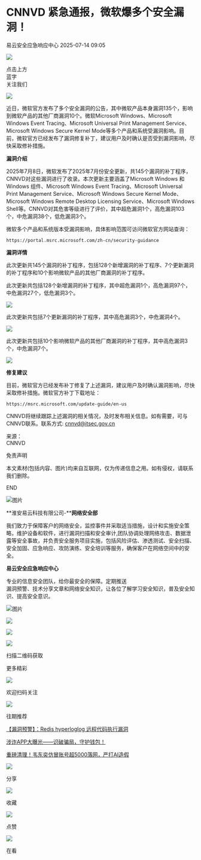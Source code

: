 #  CNNVD 紧急通报，微软爆多个安全漏洞！  
 易云安全应急响应中心   2025-07-14 09:05  
  
![](https://mmbiz.qpic.cn/mmbiz_png/qvpyaxz7jZ8QtdL3DtXhRwH7e4n3xgYwcAAticYZPN5icCauXalWRpD3yW93icibTnLDtqXCcN1M30X54JgYDJuSgw/640 "")  
  
点击上方  
蓝字  
关注我们  
  
  
  
![](https://mmbiz.qpic.cn/mmbiz_png/4CWec3iaVibzd59VXbFYsDHgyZTL6t4Pt1GGOKpxsyceOc4WwnMlRuc9YicZOcpibWBL0Q6AW8cZYA8sicsQ1RqxwWw/640 "")  
  
近日，微软官方发布了多个安全漏洞的公告，其中微软产品本身漏洞135个，影响到微软产品的其他厂商漏洞10个。微软Microsoft Windows、Microsoft Windows Event Tracing、Microsoft Universal Print Management Service、Microsoft Windows Secure Kernel Mode等多个产品和系统受漏洞影响。目前，微软官方已经发布了漏洞修复补丁，建议用户及时确认是否受到漏洞影响，尽快采取修补措施。  
  
  
**漏洞介绍**  
  
  
2025年7月8日，微软发布了2025年7月份安全更新，共145个漏洞的补丁程序，CNNVD对这些漏洞进行了收录。本次更新主要涵盖了Microsoft Windows 和 Windows 组件、Microsoft Windows Event Tracing、Microsoft Universal Print Management Service、Microsoft Windows Secure Kernel Mode、Microsoft Windows Remote Desktop Licensing Service、Microsoft Windows Shell等。CNNVD对其危害等级进行了评价，其中超危漏洞1个，高危漏洞103个，中危漏洞38个，低危漏洞3个。  
  
微软多个产品和系统版本受漏洞影响，具体影响范围可访问微软官方网站查询：  
```
https://portal.msrc.microsoft.com/zh-cn/security-guidance
```  
  
  
**漏洞详情**  
  
  
此次更新共145个漏洞的补丁程序，包括128个新增漏洞的补丁程序、7个更新漏洞的补丁程序和10个影响微软产品的其他厂商漏洞的补丁程序。  
  
此次更新共包括128个新增漏洞的补丁程序，其中超危漏洞1个，高危漏洞97个，中危漏洞27个，低危漏洞3个。  
  
![](https://mmbiz.qpic.cn/sz_mmbiz_jpg/gMiabmiaticAtToovQjibjoUdRuhxicyMqicJRH0fFe8ibjDRnJ5RndNN5bFNCbasq6q4PXE6mMRGoqStYfEsJVKzJDUA/640?wx_fmt=other&from=appmsg "")  
  
此次更新共包括7个更新漏洞的补丁程序，其中高危漏洞3个，中危漏洞4个。  
  
![](https://mmbiz.qpic.cn/sz_mmbiz_jpg/gMiabmiaticAtToovQjibjoUdRuhxicyMqicJRsT0IvJ1Q2809r4mmEwwKKRUHMU8E6f0icb9JR3JrRlDkIfMicYKVibYRg/640?wx_fmt=other&from=appmsg "")  
  
此次更新共包括10个影响微软产品的其他厂商漏洞的补丁程序，其中高危漏洞3个，中危漏洞7个。  
  
![](https://mmbiz.qpic.cn/sz_mmbiz_jpg/gMiabmiaticAtToovQjibjoUdRuhxicyMqicJRonnjnz3MZwCCGGQnFlwwVxL5Xaslsia5HicQytxeCIF0eP7Esu61wFow/640?wx_fmt=other&from=appmsg "")  
  
  
**修复建议**  
  
  
目前，微软官方已经发布补丁修复了上述漏洞，建议用户及时确认漏洞影响，尽快采取修补措施。微软官方补丁下载地址：  
```
https://msrc.microsoft.com/update-guide/en-us
```  
  
CNNVD将继续跟踪上述漏洞的相关情况，及时发布相关信息。如有需要，可与CNNVD联系。联系方式: cnnvd@itsec.gov.cn  
  
来源：  
CNNVD  
  
  
免责声明  
  
本文素材(包括内容、图片)均来自互联网，仅为传递信息之用。如有侵权，请联系我们删除。  
  
  
END  
  
  
![图片](https://mmbiz.qpic.cn/mmbiz_png/6aVaON9Kibf6qHRdibQTh7Bic33HXRicZowtjiavqOsjjNTNWNtssMJtfSYn6uT1PgnaWWnMlSPevI96XXRdM4tibYqQ/640?wx_fmt=other&tp=webp&wxfrom=5&wx_lazy=1&wx_co=1 "")  
  
**淮安易云科技有限公司-****网络安全部**  
  
我们致力于保障客户的网络安全，监控事件并采取适当措施，设计和实施安全策略，维护设备和软件，进行漏洞扫描和安全审计,团队协调处理网络攻击、数据泄露等安全事故，并负责安全服务项目实施，包括风险评估、渗透测试、安全扫描、安全加固、应急响应、攻防演练、安全培训等服务，确保客户在网络空间中的安全。  
  
**易云安全应急响应中心**  
  
专业的信息安全团队，给你最安全的保障。定期推送  
漏洞预警、技术分享文章和网络安全知识，让各位了解学习安全知识，普及安全知识、提高安全意识。  
  
![图片](https://mmbiz.qpic.cn/mmbiz_png/US10Gcd0tQHDte6ZzXiclrYUTCQHiak0k38kaD0O6NSfpyrRicr2rspyQicXCp6I4iagSbNbaKt2IiboYfRyUpnDZrtQ/640?wx_fmt=other&tp=webp&wxfrom=5&wx_lazy=1&wx_co=1 "")  
  
  
  
![](https://mmbiz.qpic.cn/mmbiz_gif/dTxkmqQ6SznicxdpxUKbBLoJzSlpvNfyfeGn8PIB1Wx5kSbhECECnibDwEYfQrkyyjQibSo1zMUX5sJo4KzcibF9GQ/640 "")  
  
![](https://mmbiz.qpic.cn/mmbiz_png/7HdEVbMicZYTPZics5Eq267RDYfkUVf2rEFpsHuJg8QXbSe3yBvBbFicGicKUaTy08sIZTFM5PY9bp5lficNtQrW86Q/640 "")  
  
![](https://mmbiz.qpic.cn/sz_mmbiz_jpg/gMiabmiaticAtSia0prnfkWIj7vlIkbFPGibN2sUrBbqFSpgHDHhz9s0ic6smsEy0Dae8bnOUPibYNuuj4gwOyqjiac9ow/640?wx_fmt=jpeg&from=appmsg "")  
  
扫描二维码获取  
  
更多精彩  
  
![](https://mmbiz.qpic.cn/mmbiz_png/HCGy9oiaHiaViboVU8x5HApIrC6jOoBGFwUNWDib5QAzGWut0hJicvNibWLHoCuiblODWSlX4d1ic4MDqVzrDibibicXtBdhQ/640 "")  
  
  
欢迎扫码关注  
  
![](https://mmbiz.qpic.cn/mmbiz_png/smFJ3uDa80SVUxMcLyO0oO4ibrKHDqMc2NicicoU8vGMhkx6PrcXibdQEcAthYJQ5eUT71qPxD0l8SllL9YZNia45qQ/640 "")  
  
  
往期推荐  
  
  
  
[【漏洞预警】：Redis hyperloglog 远程代码执行漏洞](https://mp.weixin.qq.com/s?__biz=MzkyNDcwMTAwNw==&mid=2247535507&idx=1&sn=aa8fe2a260fb9665fcc45a09e0579751&scene=21#wechat_redirect)  
  
  
[涉诈APP大曝光——识破骗局，守护钱包！](https://mp.weixin.qq.com/s?__biz=MzkyNDcwMTAwNw==&mid=2247535507&idx=3&sn=7b09f7916f0016e1074472f00e0a3a96&scene=21#wechat_redirect)  
  
  
[重磅清理！韦东奕仿冒账号超5000落网，严打AI造假](https://mp.weixin.qq.com/s?__biz=MzkyNDcwMTAwNw==&mid=2247535507&idx=5&sn=036fe53a7670daf73547f5426297a349&scene=21#wechat_redirect)  
  
  
![](https://mmbiz.qpic.cn/mmbiz_png/eGU4MMop1ayFNFNmlvqbFaePA7KqafKnD4pSCwWiaraQgOAVxyAibx7D3gT50kRH8DwGI3o7UtWVf8GcicFAojVibg/640 "")  
  
分享  
  
![](https://mmbiz.qpic.cn/mmbiz_png/7cUAzic3icWt6QMNQOdQgXW3C1eibMpRQ0iaKdosJVfTyqG1DiaFfMwb4JcibsVZgSlHYOsf6RYxaC89icJ5NPeZj9BTg/640 "")  
  
收藏  
  
![](https://mmbiz.qpic.cn/sz_mmbiz_png/e04oVjfBibI5Sh4ibn3ZUnjKq2p5KiaSfeXXowibTf2LTcicOr9MzlhcFwicibZoaUNV9lXqa7Y6kvZ3VlQaicDKibSnP1Q/640 "")  
  
点赞  
  
![](https://mmbiz.qpic.cn/mmbiz_png/SWHoXLyU1HicHlRus0FhAT214iaCKLGiaMexopjrq99ic7TStGL2WH7EF4ibpM681GFxvRVF61IE589II3KpXahdNsg/640 "")  
  
在看  
  
